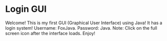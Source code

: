 # Login GUI
Welcome!
This is my first GUI (Graphical User Interface) using Java!
It has a login system!
Username: FoxJava.
Password: Java.
Note: Click on the full screen icon after the interface loads.
Enjoy!
